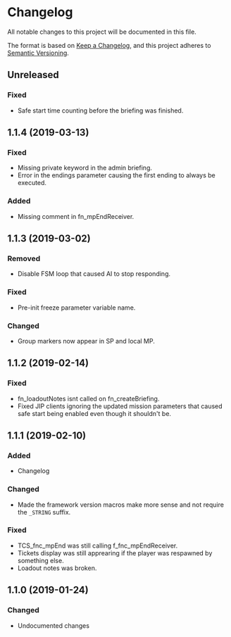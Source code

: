 # Changelog
All notable changes to this project will be documented in this file.

The format is based on [Keep a Changelog](https://keepachangelog.com/en/1.0.0/),
and this project adheres to [Semantic Versioning](https://semver.org/spec/v2.0.0.html).

## Unreleased
### Fixed
* Safe start time counting before the briefing was finished.

## 1.1.4 (2019-03-13)
### Fixed
* Missing private keyword in the admin briefing.
* Error in the endings parameter causing the first ending to always be executed.

### Added
* Missing comment in fn_mpEndReceiver.

## 1.1.3 (2019-03-02)
### Removed
* Disable FSM loop that caused AI to stop responding.

### Fixed
* Pre-init freeze parameter variable name.

### Changed
* Group markers now appear in SP and local MP.

## 1.1.2 (2019-02-14)
### Fixed
* fn_loadoutNotes isnt called on fn_createBriefing.
* Fixed JIP clients ignoring the updated mission parameters that caused safe start being enabled even though it shouldn't be.

## 1.1.1 (2019-02-10)
### Added
* Changelog
### Changed
* Made the framework version macros make more sense and not require the `_STRING` suffix.
### Fixed
* TCS_fnc_mpEnd was still calling f_fnc_mpEndReceiver.
* Tickets display was still apprearing if the player was respawned by something else.
* Loadout notes was broken.


## 1.1.0 (2019-01-24)
### Changed
* Undocumented changes